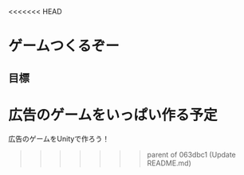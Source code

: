 <<<<<<< HEAD
# ゲームつくるぞー
## 目標
広告のゲームをいっぱい作る予定
=======
広告のゲームをUnityで作ろう！
>>>>>>> parent of 063dbc1 (Update README.md)

